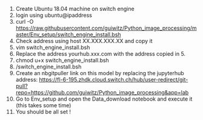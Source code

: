 1. Create Ubuntu 18.04 machine on switch engine
2. login using ubuntu@ipaddress
3. curl -O https://raw.githubusercontent.com/guiwitz/Python_image_processing/master/Env_setup/switch_engine_install.bsh
4. Check address using host XX.XXX.XXX.XX and copy it
5. vim switch_engine_install.bsh
6. Replace the address yourhub.xxx.com with the address copied in 5.
7. chmod u+x switch_engine_install.bsh
8. /switch_engine_install.bsh
9. Create an nbgitpuller link on this model by replacing the jupyterhub address: https://fl-6-195.zhdk.cloud.switch.ch/hub/user-redirect/git-pull?repo=https://github.com/guiwitz/Python_image_processing&app=lab
10. Go to Env_setup and open the Data_download notebook and execute it (this takes some time)
11. You should be all set !

